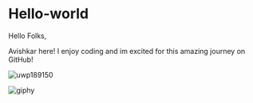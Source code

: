 # Hello-world

Hello Folks,

Avishkar here!
I enjoy coding and im excited for this amazing journey on GitHub!

![uwp189150](https://user-images.githubusercontent.com/90259834/132351803-c2a5b489-e1a8-499e-91f4-1ee6e49bee4b.jpeg)



![giphy](https://user-images.githubusercontent.com/90259834/132358702-e68afafd-230f-4afc-92a3-47b5224942db.gif)


